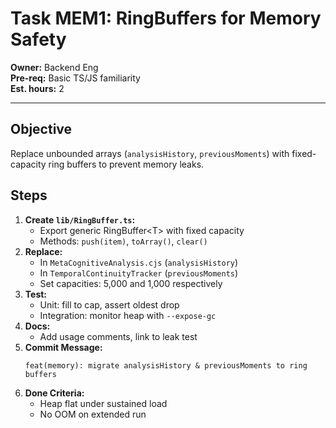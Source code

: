 # Task MEM1: RingBuffers for Memory Safety

**Owner:** Backend Eng  
**Pre-req:** Basic TS/JS familiarity  
**Est. hours:** 2

---

## Objective

Replace unbounded arrays (`analysisHistory`, `previousMoments`) with fixed-capacity ring buffers to prevent memory leaks.

## Steps

1. **Create `lib/RingBuffer.ts`:**
   - Export generic RingBuffer&lt;T&gt; with fixed capacity
   - Methods: `push(item)`, `toArray()`, `clear()`
2. **Replace:**
   - In `MetaCognitiveAnalysis.cjs` (`analysisHistory`)
   - In `TemporalContinuityTracker` (`previousMoments`)
   - Set capacities: 5,000 and 1,000 respectively
3. **Test:**
   - Unit: fill to cap, assert oldest drop
   - Integration: monitor heap with `--expose-gc`
4. **Docs:**  
   - Add usage comments, link to leak test
5. **Commit Message:**  
   ```
   feat(memory): migrate analysisHistory & previousMoments to ring buffers
   ```
6. **Done Criteria:**
   - Heap flat under sustained load
   - No OOM on extended run